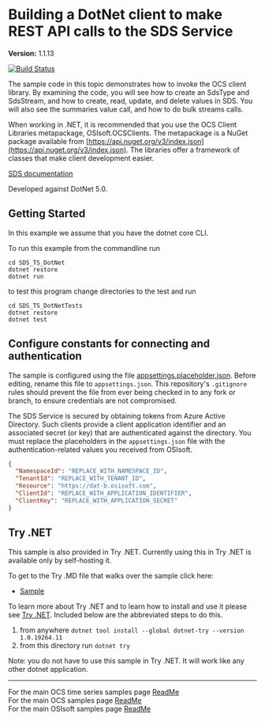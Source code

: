 # Building a DotNet client to make REST API calls to the SDS Service

**Version:** 1.1.13

[![Build Status](https://dev.azure.com/osieng/engineering/_apis/build/status/product-readiness/OCS/osisoft.sample-ocs-time_series-dotnet?repoName=osisoft%2Fsample-ocs-time_series-dotnet&branchName=main)](https://dev.azure.com/osieng/engineering/_build/latest?definitionId=2623&repoName=osisoft%2Fsample-ocs-time_series-dotnet&branchName=main)

The sample code in this topic demonstrates how to invoke the OCS client library. By examining the code, you will see how to create an SdsType and SdsStream, and how to create, read, update, and delete values in SDS. You will also see the summaries value call, and how to do bulk streams calls.

When working in .NET, it is recommended that you use the OCS Client Libraries metapackage, OSIsoft.OCSClients. The metapackage is a NuGet package available from [https://api.nuget.org/v3/index.json](https://api.nuget.org/v3/index.json). The libraries offer a framework of classes that make client development easier.

[SDS documentation](https://ocs-docs.osisoft.com/Content_Portal/Documentation/SequentialDataStore/Data_Store_and_SDS.html)

Developed against DotNet 5.0.

## Getting Started

In this example we assume that you have the dotnet core CLI.

To run this example from the commandline run

```shell
cd SDS_TS_DotNet
dotnet restore
dotnet run
```

to test this program change directories to the test and run

```shell
cd SDS_TS_DotNetTests
dotnet restore
dotnet test
```

## Configure constants for connecting and authentication

The sample is configured using the file [appsettings.placeholder.json](SdsTsDotNet/appsettings.placeholder.json). Before editing, rename this file to `appsettings.json`. This repository's `.gitignore` rules should prevent the file from ever being checked in to any fork or branch, to ensure credentials are not compromised.

The SDS Service is secured by obtaining tokens from Azure Active Directory. Such clients provide a client application identifier and an associated secret (or key) that are authenticated against the directory. You must replace the placeholders in the `appsettings.json` file with the authentication-related values you received from OSIsoft.

```json
{
  "NamespaceId": "REPLACE_WITH_NAMESPACE_ID",
  "TenantId": "REPLACE_WITH_TENANT_ID",
  "Resource": "https://dat-b.osisoft.com",
  "ClientId": "REPLACE_WITH_APPLICATION_IDENTIFIER",
  "ClientKey": "REPLACE_WITH_APPLICATION_SECRET"
}
```

## Try .NET

This sample is also provided in Try .NET. Currently using this in Try .NET is available only by self-hosting it.

To get to the Try .MD file that walks over the sample click here:

- [Sample](SdsTsDotNet/SAMPLE.md)

To learn more about Try .NET and to learn how to install and use it please see [Try .NET](https://github.com/dotnet/try). Included below are the abbreviated steps to do this.

1. from anywhere `dotnet tool install --global dotnet-try --version 1.0.19264.11`
2. from this directory run `dotnet try`

Note: you do not have to use this sample in Try .NET. It will work like any other dotnet application.

---

For the main OCS time series samples page [ReadMe](https://github.com/osisoft/OSI-Samples-OCS/blob/main/docs/SDS_TIME_SERIES_README.md)  
For the main OCS samples page [ReadMe](https://github.com/osisoft/OSI-Samples-OCS)  
For the main OSIsoft samples page [ReadMe](https://github.com/osisoft/OSI-Samples)
